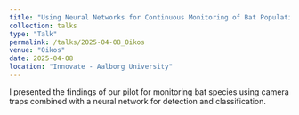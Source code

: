 ```yaml
---
title: "Using Neural Networks for Continuous Monitoring of Bat Populations in Mønsted Kalkgruber"
collection: talks
type: "Talk"
permalink: /talks/2025-04-08_Oikos
venue: "Oikos"
date: 2025-04-08
location: "Innovate - Aalborg University"
---
```


I presented the findings of our pilot for monitoring bat species using camera traps combined with a neural network for detection and classification. 


